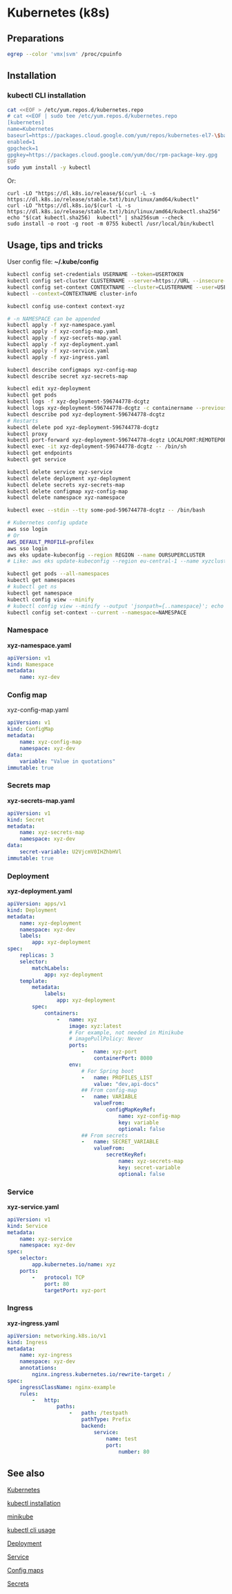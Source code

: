 # Kubernetes (k8s)

## Preparations

```sh
egrep --color 'vmx|svm' /proc/cpuinfo
```

## Installation

### kubectl CLI installation

```sh
cat <<EOF > /etc/yum.repos.d/kubernetes.repo
# cat <<EOF | sudo tee /etc/yum.repos.d/kubernetes.repo
[kubernetes]
name=Kubernetes
baseurl=https://packages.cloud.google.com/yum/repos/kubernetes-el7-\$basearch
enabled=1
gpgcheck=1
gpgkey=https://packages.cloud.google.com/yum/doc/rpm-package-key.gpg
EOF
sudo yum install -y kubectl
```

Or:

```shell
curl -LO "https://dl.k8s.io/release/$(curl -L -s https://dl.k8s.io/release/stable.txt)/bin/linux/amd64/kubectl"
curl -LO "https://dl.k8s.io/$(curl -L -s https://dl.k8s.io/release/stable.txt)/bin/linux/amd64/kubectl.sha256"
echo "$(cat kubectl.sha256)  kubectl" | sha256sum --check
sudo install -o root -g root -m 0755 kubectl /usr/local/bin/kubectl
```

## Usage, tips and tricks

User config file: **~/.kube/config**

```sh
kubectl config set-credentials USERNAME --token=USERTOKEN
kubectl config set-cluster CLUSTERNAME --server=https://URL --insecure-skip-tls-verify=true
kubectl config set-context CONTEXTNAME --cluster=CLUSTERNAME --user=USERNAME
kubectl --context=CONTEXTNAME cluster-info

kubectl config use-context context-xyz

# -n NAMESPACE can be appended
kubectl apply -f xyz-namespace.yaml
kubectl apply -f xyz-config-map.yaml
kubectl apply -f xyz-secrets-map.yaml
kubectl apply -f xyz-deployment.yaml
kubectl apply -f xyz-service.yaml
kubectl apply -f xyz-ingress.yaml

kubectl describe configmaps xyz-config-map
kubectl describe secret xyz-secrets-map

kubectl edit xyz-deployment
kubectl get pods
kubectl logs -f xyz-deployment-596744778-dcgtz
kubectl logs xyz-deployment-596744778-dcgtz -c containername --previous
kubectl describe pod xyz-deployment-596744778-dcgtz
# Restarts
kubectl delete pod xyz-deployment-596744778-dcgtz
kubectl proxy
kubectl port-forward xyz-deployment-596744778-dcgtz LOCALPORT:REMOTEPORT
kubectl exec -it xyz-deployment-596744778-dcgtz -- /bin/sh
kubectl get endpoints
kubectl get service

kubectl delete service xyz-service
kubectl delete deployment xyz-deployment
kubectl delete secrets xyz-secrets-map
kubectl delete configmap xyz-config-map
kubectl delete namespace xyz-namespace

kubectl exec --stdin --tty some-pod-596744778-dcgtz -- /bin/bash

# Kubernetes config update
aws sso login
# Or
AWS_DEFAULT_PROFILE=profilex
aws sso login
aws eks update-kubeconfig --region REGION --name OURSUPERCLUSTER
# Like: aws eks update-kubeconfig --region eu-central-1 --name xyzcluster

kubectl get pods --all-namespaces
kubectl get namespaces
# kubectl get ns
kubectl get namespace
kubectl config view --minify
# kubectl config view --minify --output 'jsonpath={..namespace}'; echo
kubectl config set-context --current --namespace=NAMESPACE
```

### Namespace

**xyz-namespace.yaml**

```yaml
apiVersion: v1
kind: Namespace
metadata:
    name: xyz-dev
```

### Config map

xyz-config-map.yaml

```yaml
apiVersion: v1
kind: ConfigMap
metadata:
    name: xyz-config-map
    namespace: xyz-dev
data:
    variable: "Value in quotations"
immutable: true
```

### Secrets map

**xyz-secrets-map.yaml**

```yaml
apiVersion: v1
kind: Secret
metadata:
    name: xyz-secrets-map
    namespace: xyz-dev
data:
    secret-variable: U2VjcmV0IHZhbHVl
immutable: true
```

### Deployment

**xyz-deployment.yaml**

```yaml
apiVersion: apps/v1
kind: Deployment
metadata:
    name: xyz-deployment
    namespace: xyz-dev
    labels:
        app: xyz-deployment
spec:
    replicas: 3
    selector:
        matchLabels:
            app: xyz-deployment
    template:
        metadata:
            labels:
                app: xyz-deployment
        spec:
            containers:
                -   name: xyz
                    image: xyz:latest
                    # For example, not needed in Minikube
                    # imagePullPolicy: Never
                    ports:
                        -   name: xyz-port
                            containerPort: 8080
                    env:
                        # For Spring boot
                        -   name: PROFILES_LIST
                            value: "dev,api-docs"
                        ## From config-map
                        -   name: VARIABLE
                            valueFrom:
                                configMapKeyRef:
                                    name: xyz-config-map
                                    key: variable
                                    optional: false
                        ## From secrets
                        -   name: SECRET_VARIABLE
                            valueFrom:
                                secretKeyRef:
                                    name: xyz-secrets-map
                                    key: secret-variable
                                    optional: false
```

### Service

**xyz-service.yaml**

```yaml
apiVersion: v1
kind: Service
metadata:
    name: xyz-service
    namespace: xyz-dev
spec:
    selector:
        app.kubernetes.io/name: xyz
    ports:
        -   protocol: TCP
            port: 80
            targetPort: xyz-port
```

### Ingress

**xyz-ingress.yaml**

```yaml
apiVersion: networking.k8s.io/v1
kind: Ingress
metadata:
    name: xyz-ingress
    namespace: xyz-dev
    annotations:
        nginx.ingress.kubernetes.io/rewrite-target: /
spec:
    ingressClassName: nginx-example
    rules:
        -   http:
                paths:
                    -   path: /testpath
                        pathType: Prefix
                        backend:
                            service:
                                name: test
                                port:
                                    number: 80

```

## See also

[Kubernetes](https://kubernetes.io)

[kubectl installation](https://kubernetes.io/docs/tasks/tools/#kubectl)

[minikube](https://kubernetes.io/docs/setup/minikube/)

[kubectl cli usage](https://kubernetes.io/docs/reference/generated/kubectl/kubectl-commands)

[Deployment](https://kubernetes.io/docs/tasks/access-application-cluster/service-access-application-cluster/)

[Service](https://kubernetes.io/docs/concepts/services-networking/service/)

[Config maps](ttps://kubernetes.io/docs/concepts/configuration/configmap/)

[Secrets](https://kubernetes.io/docs/concepts/configuration/secret/)
